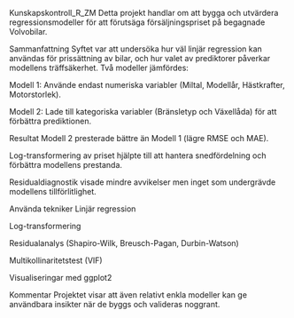 Kunskapskontroll_R_ZM
Detta projekt handlar om att bygga och utvärdera regressionsmodeller för att förutsäga försäljningspriset på begagnade Volvobilar.

Sammanfattning
Syftet var att undersöka hur väl linjär regression kan användas för prissättning av bilar, och hur valet av prediktorer påverkar modellens träffsäkerhet. Två modeller jämfördes:

Modell 1: Använde endast numeriska variabler (Miltal, Modellår, Hästkrafter, Motorstorlek).

Modell 2: Lade till kategoriska variabler (Bränsletyp och Växellåda) för att förbättra prediktionen.

Resultat
Modell 2 presterade bättre än Modell 1 (lägre RMSE och MAE).

Log-transformering av priset hjälpte till att hantera snedfördelning och förbättra modellens prestanda.

Residualdiagnostik visade mindre avvikelser men inget som undergrävde modellens tillförlitlighet.

Använda tekniker
Linjär regression

Log-transformering

Residualanalys (Shapiro-Wilk, Breusch-Pagan, Durbin-Watson)

Multikollinaritetstest (VIF)

Visualiseringar med ggplot2

Kommentar
Projektet visar att även relativt enkla modeller kan ge användbara insikter när de byggs och valideras noggrant.
